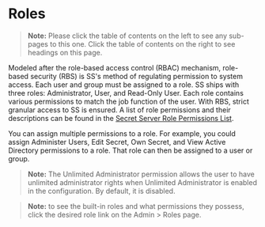 [title]: # (Roles)
[tags]: # (Roles)
[priority]: # (1000)

# Roles

> **Note:** Please click the table of contents on the left to see any sub-pages to this one. Click the table of contents on the right to see headings on this page.

Modeled after the role-based access control (RBAC) mechanism, role-based security (RBS) is SS's method of regulating permission to system access. Each user and group must be assigned to a role. SS ships with three roles: Administrator, User, and Read-Only User. Each role contains various permissions to match the job function of the user. With RBS, strict granular access to SS is ensured. A list of role permissions and their descriptions can be found in the [Secret Server Role Permissions List](role-permission-list/index.md).

You can assign multiple permissions to a role. For example, you could assign Administer Users, Edit Secret, Own Secret, and View Active Directory permissions to a role. That role can then be assigned to a user or group.

> **Note:** The Unlimited Administrator permission allows the user to have unlimited administrator rights when Unlimited Administrator is enabled in the configuration. By default, it is disabled.

> **Note:** to see the built-in roles and what permissions they possess, click the desired role link on the Admin \> Roles page.
